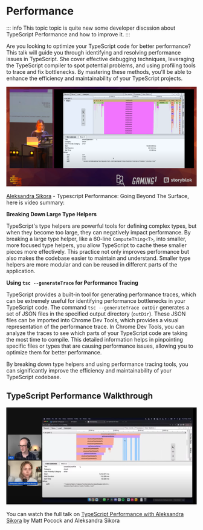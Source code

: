 # Performance

::: info
This topic topic is quite new some developer discssion about TypeScript Performance and how to improve it.
:::

Are you looking to optimize your TypeScript code for better performance? This talk will guide you through identifying and resolving performance issues in TypeScript. She cover effective debugging techniques, leveraging the TypeScript compiler to spot potential problems, and using profiling tools to trace and fix bottlenecks. By mastering these methods, you'll be able to enhance the efficiency and maintainability of your TypeScript projects.


[![TypeScript Performance](./typescript-performance-going-beyond-the-surface.png)](https://www.youtube.com/watch?v=lJ63-j0OHG0)

[Aleksandra Sikora](https://x.com/aleksandrasays) - Typescript Performance: Going Beyond The Surface, here is video summary:

**Breaking Down Large Type Helpers**

TypeScript's type helpers are powerful tools for defining complex types, but when they become too large, they can negatively impact performance. By breaking a large type helper, like a 60-line `ComputeThing<T>`, into smaller, more focused type helpers, you allow TypeScript to cache these smaller pieces more effectively. This practice not only improves performance but also makes the codebase easier to maintain and understand. Smaller type helpers are more modular and can be reused in different parts of the application.

**Using `tsc --generateTrace` for Performance Tracing**

TypeScript provides a built-in tool for generating performance traces, which can be extremely useful for identifying performance bottlenecks in your TypeScript code. The command `tsc --generateTrace outDir` generates a set of JSON files in the specified output directory (`outDir`). These JSON files can be imported into Chrome Dev Tools, which provides a visual representation of the performance trace. In Chrome Dev Tools, you can analyze the traces to see which parts of your TypeScript code are taking the most time to compile. This detailed information helps in pinpointing specific files or types that are causing performance issues, allowing you to optimize them for better performance.

By breaking down type helpers and using performance tracing tools, you can significantly improve the efficiency and maintainability of your TypeScript codebase.

## TypeScript Performance Walkthrough


[![](./typescript-performance-aleksandra.png)](https://www.youtube.com/watch?v=ZL3z1oBZntk)

You can watch the full talk on [TypeScript Performance with Aleksandra Sikora](https://www.youtube.com/watch?v=ZL3z1oBZntk) by Matt Pocock and Aleksandra Sikora